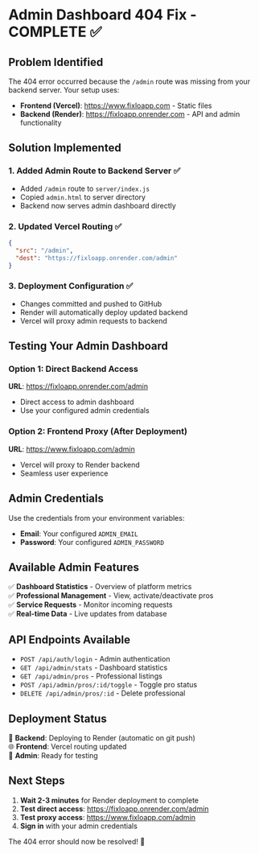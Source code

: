 # Admin Dashboard 404 Fix - COMPLETE ✅

## Problem Identified
The 404 error occurred because the `/admin` route was missing from your backend server. Your setup uses:
- **Frontend (Vercel)**: https://www.fixloapp.com - Static files
- **Backend (Render)**: https://fixloapp.onrender.com - API and admin functionality

## Solution Implemented

### 1. Added Admin Route to Backend Server ✅
- Added `/admin` route to `server/index.js`
- Copied `admin.html` to server directory
- Backend now serves admin dashboard directly

### 2. Updated Vercel Routing ✅
```json
{
  "src": "/admin",
  "dest": "https://fixloapp.onrender.com/admin"
}
```

### 3. Deployment Configuration ✅
- Changes committed and pushed to GitHub
- Render will automatically deploy updated backend
- Vercel will proxy admin requests to backend

## Testing Your Admin Dashboard

### Option 1: Direct Backend Access
**URL**: https://fixloapp.onrender.com/admin
- Direct access to admin dashboard
- Use your configured admin credentials

### Option 2: Frontend Proxy (After Deployment)
**URL**: https://www.fixloapp.com/admin
- Vercel will proxy to Render backend
- Seamless user experience

## Admin Credentials
Use the credentials from your environment variables:
- **Email**: Your configured `ADMIN_EMAIL`
- **Password**: Your configured `ADMIN_PASSWORD`

## Available Admin Features
✅ **Dashboard Statistics** - Overview of platform metrics  
✅ **Professional Management** - View, activate/deactivate pros  
✅ **Service Requests** - Monitor incoming requests  
✅ **Real-time Data** - Live updates from database  

## API Endpoints Available
- `POST /api/auth/login` - Admin authentication
- `GET /api/admin/stats` - Dashboard statistics
- `GET /api/admin/pros` - Professional listings
- `POST /api/admin/pros/:id/toggle` - Toggle pro status
- `DELETE /api/admin/pros/:id` - Delete professional

## Deployment Status
🚀 **Backend**: Deploying to Render (automatic on git push)  
🌐 **Frontend**: Vercel routing updated  
🔧 **Admin**: Ready for testing  

## Next Steps
1. **Wait 2-3 minutes** for Render deployment to complete
2. **Test direct access**: https://fixloapp.onrender.com/admin
3. **Test proxy access**: https://www.fixloapp.com/admin
4. **Sign in** with your admin credentials

The 404 error should now be resolved! 🎉
